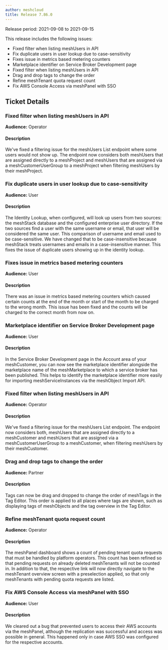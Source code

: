 ```yaml
---
author: meshcloud
title: Release 7.86.0
---
```


Release period: 2021-09-08 to 2021-09-15

This release includes the following issues:
* Fixed filter when listing meshUsers in API
* Fix duplicate users in user lookup due to case-sensitivity
* Fixes issue in metrics based metering counters
* Marketplace identifier on Service Broker Development page
* Fixed filter when listing meshUsers in API
* Drag and drop tags to change the order
* Refine meshTenant quota request count
* Fix AWS Console Access via meshPanel with SSO
<!--truncate-->

## Ticket Details
### Fixed filter when listing meshUsers in API
**Audience:** Operator


#### Description
We've fixed a filtering issue for the meshUsers List endpoint where some users would not show up.
The endpoint now considers both meshUsers that are assigned directly to a meshProject and meshUsers that are
assigned via a meshCustomerUserGroup to a meshProject when filtering meshUsers by their meshProject.

### Fix duplicate users in user lookup due to case-sensitivity
**Audience:** User


#### Description
The Identity Lookup, when configured, will look up users from two sources: the meshStack database and the configured
enterprise user directory. If the two sources find a user with the same username or email, that user will be considered
the same user. This comparison of username and email used to be case-sensitive. We have changed that to be case-insensitive
because meshStack treats usernames and emails in a case-insensitive manner. This fixes the issue of duplicate users showing up in the identity lookup.

### Fixes issue in metrics based metering counters
**Audience:** User


#### Description
There was an issue in metrics based metering counters which caused certain counts at the end of the month or start of
the month to be charged to the wrong month. This issue has been fixed and the counts will be charged to the correct
month from now on.

### Marketplace identifier on Service Broker Development page
**Audience:** User


#### Description
In the Service Broker Development page in the Account area of your meshCustomer, you can now see the marketplace
identifier alongside the marketplace name of the meshMarketplace to which a service broker has been published.
This helps to identify the marketplace identifier more easily for importing meshServiceInstances via the meshObject Import API.

### Fixed filter when listing meshUsers in API
**Audience:** Operator


#### Description
We've fixed a filtering issue for the meshUsers List endpoint.
The endpoint now considers both, meshUsers that are assigned directly to a meshCustomer and meshUsers that are
assigned via a meshCustomerUserGroup to a meshCustomer, when filtering meshUsers by their meshCustomer.

### Drag and drop tags to change the order
**Audience:** Partner


#### Description
Tags can now be drag and dropped to change the order of meshTags in the Tag Editor. This order is applied to all
places where tags are shown, such as displaying tags of meshObjects and the tag overview in the Tag Editor.

### Refine meshTenant quota request count
**Audience:** Operator


#### Description
The meshPanel dashboard shows a count of pending tenant quota requests that must be handled by platform operators.
This count has been refined so that pending requests on already deleted meshTenants will not be counted in. In
addition to that, the respective link will now directly navigate to the meshTenant overview screen with a preselection
applied, so that only meshTenants with pending quota requests are listed.

### Fix AWS Console Access via meshPanel with SSO
**Audience:** User


#### Description
We cleared out a bug that prevented users to access their AWS accounts via the meshPanel,
although the replication was successful and access was possible in general. This happened
only in case AWS SSO was configured for the respective accounts.

